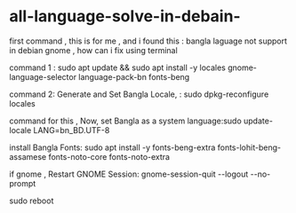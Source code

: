 # all-language-solve-in-debain-


first command , this is for me , and i found this : bangla laguage not support in debian gnome , how can i fix using terminal

 command 1 : sudo apt update && sudo apt install -y locales gnome-language-selector language-pack-bn fonts-beng

 command 2: Generate and Set Bangla Locale, : sudo dpkg-reconfigure locales

command for this , Now, set Bangla as a system language:sudo update-locale LANG=bn_BD.UTF-8

install Bangla Fonts: sudo apt install -y fonts-beng-extra fonts-lohit-beng-assamese fonts-noto-core fonts-noto-extra

if gnome , Restart GNOME Session: gnome-session-quit --logout --no-prompt


sudo reboot
